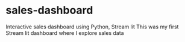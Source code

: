 # sales-dashboard
Interactive sales dashboard using Python, Stream lit
This was my first Stream lit dashboard where I explore sales data
